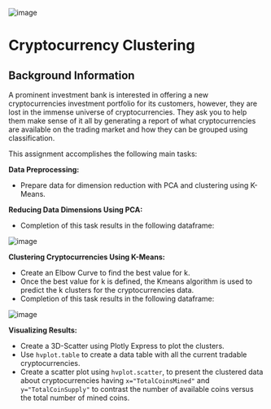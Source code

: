 ![image](https://user-images.githubusercontent.com/65314799/99164794-02ac6080-26cb-11eb-8e0e-598b3be556fd.png)



# Cryptocurrency Clustering

## Background Information

A prominent investment bank is interested in offering a new cryptocurrencies investment portfolio for its customers, however, they are lost in the immense universe of cryptocurrencies. They ask you to help them make sense of it all by generating a report of what cryptocurrencies are available on the trading market and how they can be grouped using classification.

This assignment accomplishes the following main tasks:

**Data Preprocessing:** 
* Prepare data for dimension reduction with PCA and clustering using K-Means.

**Reducing Data Dimensions Using PCA:** 
* Completion of this task results in the following dataframe:
    
![image](https://user-images.githubusercontent.com/65314799/99163025-bf052700-26c9-11eb-95ab-be912f9c867b.png)

**Clustering Cryptocurrencies Using K-Means:** 
* Create an Elbow Curve to find the best value for k.
* Once the best value for k is defined, the Kmeans algorithm is used to predict the k clusters for the cryptocurrencies data. 
* Completion of this task results in the following dataframe:

![image](https://user-images.githubusercontent.com/65314799/99163035-da703200-26c9-11eb-80b1-2e527dd5149a.png)

**Visualizing Results:** 
* Create a 3D-Scatter using Plotly Express to plot the clusters.
* Use `hvplot.table` to create a data table with all the current tradable cryptocurrencies.
* Create a scatter plot using `hvplot.scatter`, to present the clustered data about cryptocurrencies having `x="TotalCoinsMined"` and `y="TotalCoinSupply"` to contrast the number of available coins versus the total number of mined coins.
